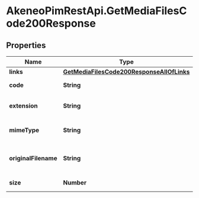 # AkeneoPimRestApi.GetMediaFilesCode200Response

## Properties

Name | Type | Description | Notes
------------ | ------------- | ------------- | -------------
**links** | [**GetMediaFilesCode200ResponseAllOfLinks**](GetMediaFilesCode200ResponseAllOfLinks.md) |  | [optional] 
**code** | **String** | Media file code | [optional] 
**extension** | **String** | Extension of the media file | [optional] 
**mimeType** | **String** | Mime type of the media file | [optional] 
**originalFilename** | **String** | Original filename of the media file | [optional] 
**size** | **Number** | Size of the media file | [optional] 


